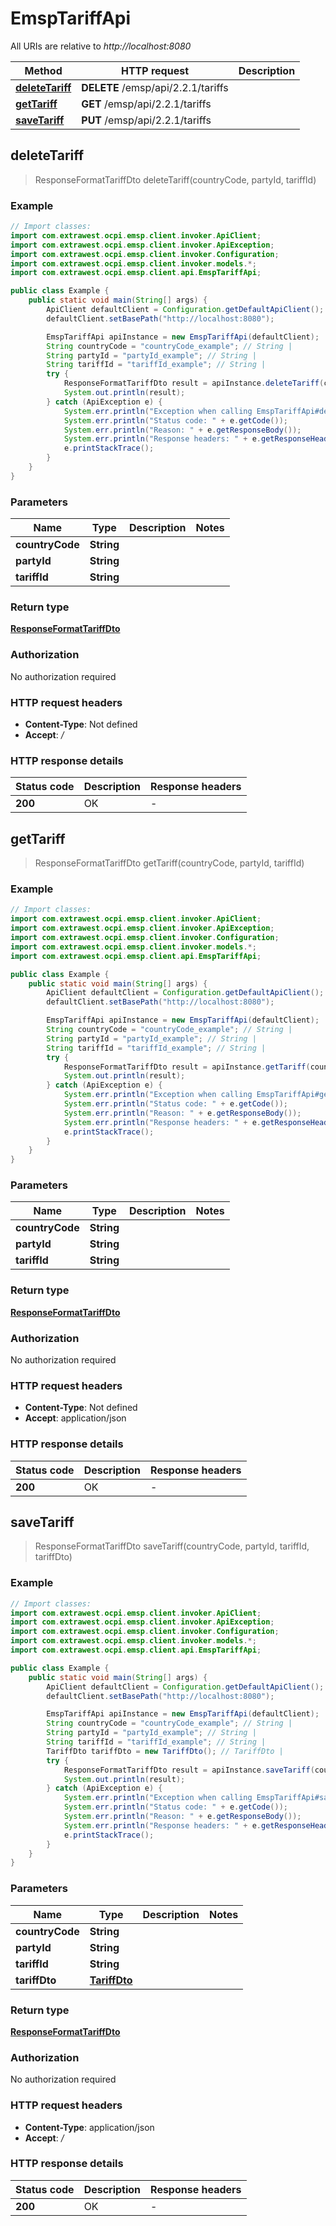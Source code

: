 # EmspTariffApi

All URIs are relative to *http://localhost:8080*

| Method | HTTP request | Description |
|------------- | ------------- | -------------|
| [**deleteTariff**](EmspTariffApi.md#deleteTariff) | **DELETE** /emsp/api/2.2.1/tariffs |  |
| [**getTariff**](EmspTariffApi.md#getTariff) | **GET** /emsp/api/2.2.1/tariffs |  |
| [**saveTariff**](EmspTariffApi.md#saveTariff) | **PUT** /emsp/api/2.2.1/tariffs |  |



## deleteTariff

> ResponseFormatTariffDto deleteTariff(countryCode, partyId, tariffId)



### Example

```java
// Import classes:
import com.extrawest.ocpi.emsp.client.invoker.ApiClient;
import com.extrawest.ocpi.emsp.client.invoker.ApiException;
import com.extrawest.ocpi.emsp.client.invoker.Configuration;
import com.extrawest.ocpi.emsp.client.invoker.models.*;
import com.extrawest.ocpi.emsp.client.api.EmspTariffApi;

public class Example {
    public static void main(String[] args) {
        ApiClient defaultClient = Configuration.getDefaultApiClient();
        defaultClient.setBasePath("http://localhost:8080");

        EmspTariffApi apiInstance = new EmspTariffApi(defaultClient);
        String countryCode = "countryCode_example"; // String | 
        String partyId = "partyId_example"; // String | 
        String tariffId = "tariffId_example"; // String | 
        try {
            ResponseFormatTariffDto result = apiInstance.deleteTariff(countryCode, partyId, tariffId);
            System.out.println(result);
        } catch (ApiException e) {
            System.err.println("Exception when calling EmspTariffApi#deleteTariff");
            System.err.println("Status code: " + e.getCode());
            System.err.println("Reason: " + e.getResponseBody());
            System.err.println("Response headers: " + e.getResponseHeaders());
            e.printStackTrace();
        }
    }
}
```

### Parameters


| Name | Type | Description  | Notes |
|------------- | ------------- | ------------- | -------------|
| **countryCode** | **String**|  | |
| **partyId** | **String**|  | |
| **tariffId** | **String**|  | |

### Return type

[**ResponseFormatTariffDto**](ResponseFormatTariffDto.md)

### Authorization

No authorization required

### HTTP request headers

- **Content-Type**: Not defined
- **Accept**: */*


### HTTP response details
| Status code | Description | Response headers |
|-------------|-------------|------------------|
| **200** | OK |  -  |


## getTariff

> ResponseFormatTariffDto getTariff(countryCode, partyId, tariffId)



### Example

```java
// Import classes:
import com.extrawest.ocpi.emsp.client.invoker.ApiClient;
import com.extrawest.ocpi.emsp.client.invoker.ApiException;
import com.extrawest.ocpi.emsp.client.invoker.Configuration;
import com.extrawest.ocpi.emsp.client.invoker.models.*;
import com.extrawest.ocpi.emsp.client.api.EmspTariffApi;

public class Example {
    public static void main(String[] args) {
        ApiClient defaultClient = Configuration.getDefaultApiClient();
        defaultClient.setBasePath("http://localhost:8080");

        EmspTariffApi apiInstance = new EmspTariffApi(defaultClient);
        String countryCode = "countryCode_example"; // String | 
        String partyId = "partyId_example"; // String | 
        String tariffId = "tariffId_example"; // String | 
        try {
            ResponseFormatTariffDto result = apiInstance.getTariff(countryCode, partyId, tariffId);
            System.out.println(result);
        } catch (ApiException e) {
            System.err.println("Exception when calling EmspTariffApi#getTariff");
            System.err.println("Status code: " + e.getCode());
            System.err.println("Reason: " + e.getResponseBody());
            System.err.println("Response headers: " + e.getResponseHeaders());
            e.printStackTrace();
        }
    }
}
```

### Parameters


| Name | Type | Description  | Notes |
|------------- | ------------- | ------------- | -------------|
| **countryCode** | **String**|  | |
| **partyId** | **String**|  | |
| **tariffId** | **String**|  | |

### Return type

[**ResponseFormatTariffDto**](ResponseFormatTariffDto.md)

### Authorization

No authorization required

### HTTP request headers

- **Content-Type**: Not defined
- **Accept**: application/json


### HTTP response details
| Status code | Description | Response headers |
|-------------|-------------|------------------|
| **200** | OK |  -  |


## saveTariff

> ResponseFormatTariffDto saveTariff(countryCode, partyId, tariffId, tariffDto)



### Example

```java
// Import classes:
import com.extrawest.ocpi.emsp.client.invoker.ApiClient;
import com.extrawest.ocpi.emsp.client.invoker.ApiException;
import com.extrawest.ocpi.emsp.client.invoker.Configuration;
import com.extrawest.ocpi.emsp.client.invoker.models.*;
import com.extrawest.ocpi.emsp.client.api.EmspTariffApi;

public class Example {
    public static void main(String[] args) {
        ApiClient defaultClient = Configuration.getDefaultApiClient();
        defaultClient.setBasePath("http://localhost:8080");

        EmspTariffApi apiInstance = new EmspTariffApi(defaultClient);
        String countryCode = "countryCode_example"; // String | 
        String partyId = "partyId_example"; // String | 
        String tariffId = "tariffId_example"; // String | 
        TariffDto tariffDto = new TariffDto(); // TariffDto | 
        try {
            ResponseFormatTariffDto result = apiInstance.saveTariff(countryCode, partyId, tariffId, tariffDto);
            System.out.println(result);
        } catch (ApiException e) {
            System.err.println("Exception when calling EmspTariffApi#saveTariff");
            System.err.println("Status code: " + e.getCode());
            System.err.println("Reason: " + e.getResponseBody());
            System.err.println("Response headers: " + e.getResponseHeaders());
            e.printStackTrace();
        }
    }
}
```

### Parameters


| Name | Type | Description  | Notes |
|------------- | ------------- | ------------- | -------------|
| **countryCode** | **String**|  | |
| **partyId** | **String**|  | |
| **tariffId** | **String**|  | |
| **tariffDto** | [**TariffDto**](TariffDto.md)|  | |

### Return type

[**ResponseFormatTariffDto**](ResponseFormatTariffDto.md)

### Authorization

No authorization required

### HTTP request headers

- **Content-Type**: application/json
- **Accept**: */*


### HTTP response details
| Status code | Description | Response headers |
|-------------|-------------|------------------|
| **200** | OK |  -  |

